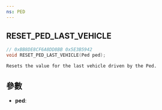 ```yaml
---
ns: PED
---
```

## RESET_PED_LAST_VEHICLE

```c
// 0xBB8DE8CF6A8DD8BB 0x5E3B5942
void RESET_PED_LAST_VEHICLE(Ped ped);
```

```
Resets the value for the last vehicle driven by the Ped.  
```

## 參數
* **ped**: 

